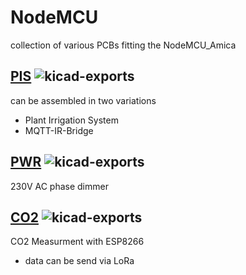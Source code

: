 # NodeMCU

collection of various PCBs fitting the NodeMCU_Amica

## [PIS](PIS) ![kicad-exports](https://github.com/nerdyscout/NodeMCU/workflows/kicad-exports/badge.svg?branch=PIS)

can be assembled in two variations

- Plant Irrigation System
- MQTT-IR-Bridge


## [PWR](PWR) ![kicad-exports](https://github.com/nerdyscout/NodeMCU/workflows/kicad-exports/badge.svg?branch=PWR)

230V AC phase dimmer


## [CO2](CO2) ![kicad-exports](https://github.com/nerdyscout/NodeMCU/workflows/kicad-exports/badge.svg?branch=CO2)

CO2 Measurment with ESP8266

- data can be send via LoRa
